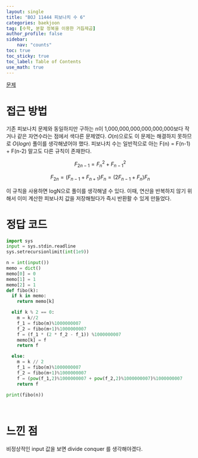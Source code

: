 ```yaml
---
layout: single
title: "BOJ 11444 피보나치 수 6"
categories: baekjoon
tag: [수학, 분할 정복을 이용한 거듭제곱]
author_profile: false
sidebar:
    nav: "counts"
toc: true
toc_sticky: true
toc_label: Table of Contents
use_math: true
---
```

 
[문제](https://www.acmicpc.net/problem/11444)

# 접근 방법
기존 피보나치 문제와 동일하지만 구하는 n이 1,000,000,000,000,000,000보다 작거나 같은 자연수라는 점에서 색다른 문제였다. $O(n)$으로도 이 문제는 해결하지 못하므로 $O(logn)$ 풀이를 생각해냈어야 했다. 피보나치 수는 일반적으로 아는 F(n) = F(n-1) + F(n-2) 말고도 다른 규칙이 존재한다.

$$
F_{2n−1}​=F_n^2​+F_{n−1}^2​​
$$

$$
F_{2n}​=(F_{n−1}​+F_{n+1})F_n​=(2F_{n−1}​+F_n​)F_n​
$$

이 규칙을 사용하면 logN으로 풀이를 생각해낼 수 있다. 이때, 연산을 반복하지 않기 위해서 이미 계산한 피보나치 값을 저장해뒀다가 즉시 반환활 수 있게 만들었다.

# 정답 코드 
``` python
import sys
input = sys.stdin.readline
sys.setrecursionlimit(int(1e9))

n = int(input())
memo = dict()
memo[0] = 0
memo[1] = 1
memo[2] = 1
def fibo(k):
  if k in memo:
    return memo[k]

  elif k % 2 == 0:
    m = k//2
    f_1 = fibo(m)%1000000007
    f_2 = fibo(m+1)%1000000007
    f = (f_1 * (2 * f_2 - f_1)) %1000000007
    memo[k] = f
    return f

  else:
    m = k // 2
    f_1 = fibo(m)%1000000007
    f_2 = fibo(m+1)%1000000007
    f = (pow(f_1,2)%1000000007 + pow(f_2,2)%1000000007)%1000000007
    return f

print(fibo(n))

  
```

# 느낀 점
비정상적인 input 값을 보면 divide conquer 를 생각해야겠다.
